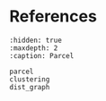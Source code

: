 # References

```{toctree}
:hidden: true
:maxdepth: 2
:caption: Parcel

parcel
clustering
dist_graph
```